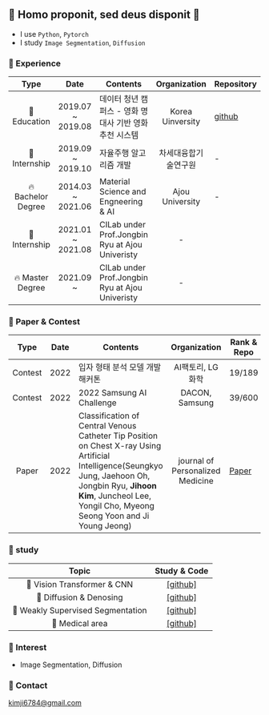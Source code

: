 ## 👋 Homo proponit, sed deus disponit 👋
* I use `Python`, `Pytorch`
* I study `Image Segmentation`, `Diffusion`

### 👋 Experience
|           Type           |       Date        | Contents                                                     |          Organization          | Repository                                                   |
| :----------------------: | :---------------: | ------------------------------------------------------------ | :----------------------------: | ------------------------------------------------------------ |
| 🏫 Education | 2019.07 ~ 2019.08 | 데이터 청년 캠퍼스 - 영화 명대사 기반 영화 추천 시스템 | Korea Uinversity | [github](https://github.com/kgh6784/moviebeat) |
| 🏫 Internship | 2019.09 ~ 2019.10 | 자율주행 알고리즘 개발 | 차세대융합기술연구원 | - |
| 🔥 Bachelor Degree | 2014.03 ~ 2021.06 | Material Science and Engneering & AI | Ajou University | - |
| 🏫 Internship | 2021.01 ~ 2021.08 | CILab under Prof.Jongbin Ryu at Ajou Univeristy | - |
| 🔥 Master Degree | 2021.09 ~ | CILab under Prof.Jongbin Ryu at Ajou Univeristy | - |


### 👋 Paper & Contest
|           Type           |       Date        | Contents                                                     |          Organization          | Rank & Repo                                                   |
| :----------------------: | :---------------: | ------------------------------------------------------------ | :----------------------------: | ------------------------------------------------------------ |
| Contest | 2022 | 입자 형태 분석 모델 개발 해커톤 | AI팩토리, LG화학 | 19/189 |
| Contest | 2022 | 2022 Samsung AI Challenge | DACON, Samsung | 39/600 |
| Paper | 2022 | Classification of Central Venous Catheter Tip Position on Chest X-ray Using Artificial Intelligence(Seungkyo Jung, Jaehoon Oh, Jongbin Ryu, **Jihoon Kim**, Juncheol Lee, Yongil Cho, Myeong Seong Yoon and Ji Young Jeong) | journal of Personalized Medicine | [Paper](https://www.mdpi.com/2075-4426/12/10/1637) |

### 👋 study
 Topic | Study & Code |
 :---: | :---: |
🚀 Vision Transformer & CNN | [[github]](https://github.com/kgh6784/Vision_Transformer) |
🚀 Diffusion & Denosing | [[github]](https://github.com/kgh6784/Diffusion) |
🚀 Weakly Supervised Segmentation | [[github]](https://github.com/kgh6784/Weakly_supervised) |
🚀 Medical area | [[github]](https://github.com/kgh6784/medical_ai) |


### 👋 Interest
- Image Segmentation, Diffusion

### 👋 Contact
kimji6784@gmail.com


